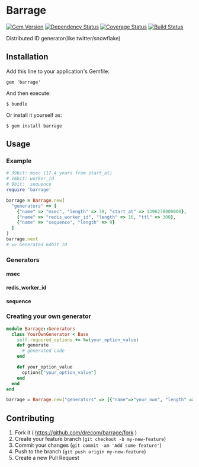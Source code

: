 # Barrage

[![Gem Version](https://badge.fury.io/rb/barrage.svg)](http://badge.fury.io/rb/barrage)
[![Dependency Status](https://gemnasium.com/drecom/barrage.svg)](https://gemnasium.com/drecom/barrage)
[![Coverage Status](https://img.shields.io/coveralls/drecom/barrage.svg)](https://coveralls.io/r/drecom/barrage)
[![Build Status](https://travis-ci.org/drecom/barrage.svg)](https://travis-ci.org/drecom/barrage)

Distributed ID generator(like twitter/snowflake)

## Installation

Add this line to your application's Gemfile:

    gem 'barrage'

And then execute:

    $ bundle

Or install it yourself as:

    $ gem install barrage

## Usage

### Example

```ruby
# 39bit: msec (17.4 years from start_at)
# 16bit: worker_id
# 9bit:  sequence
require 'barrage'

barrage = Barrage.new(
  "generators" => [
    {"name" => "msec", "length" => 39, "start_at" => 1396278000000},
    {"name" => "redis_worker_id", "length" => 16, "ttl" => 300},
    {"name" => "sequence", "length" => 9}
  ]
)
barrage.next
# => Generated 64bit ID
```

### Generators

#### msec
#### redis_worker_id
#### sequence

### Creating your own generator

```ruby
module Barrage::Generators
  class YourOwnGenerator < Base
    self.required_options += %w(your_option_value)
    def generate
      # generated code
    end

    def your_option_value
      options["your_option_value"]
    end
  end
end

barrage = Barrage.new("generators" => [{"name"=>"your_own", "length" => 8, "your_option_value"=>"xxx"}])
```

## Contributing

1. Fork it ( https://github.com/drecom/barrage/fork )
2. Create your feature branch (`git checkout -b my-new-feature`)
3. Commit your changes (`git commit -am 'Add some feature'`)
4. Push to the branch (`git push origin my-new-feature`)
5. Create a new Pull Request

